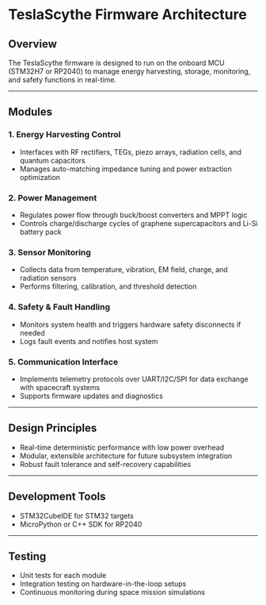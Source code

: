 # TeslaScythe Firmware Architecture

## Overview

The TeslaScythe firmware is designed to run on the onboard MCU (STM32H7 or RP2040) to manage energy harvesting, storage, monitoring, and safety functions in real-time.

---

## Modules

### 1. Energy Harvesting Control

- Interfaces with RF rectifiers, TEGs, piezo arrays, radiation cells, and quantum capacitors  
- Manages auto-matching impedance tuning and power extraction optimization  

### 2. Power Management

- Regulates power flow through buck/boost converters and MPPT logic  
- Controls charge/discharge cycles of graphene supercapacitors and Li-Si battery pack  

### 3. Sensor Monitoring

- Collects data from temperature, vibration, EM field, charge, and radiation sensors  
- Performs filtering, calibration, and threshold detection  

### 4. Safety & Fault Handling

- Monitors system health and triggers hardware safety disconnects if needed  
- Logs fault events and notifies host system  

### 5. Communication Interface

- Implements telemetry protocols over UART/I2C/SPI for data exchange with spacecraft systems  
- Supports firmware updates and diagnostics  

---

## Design Principles

- Real-time deterministic performance with low power overhead  
- Modular, extensible architecture for future subsystem integration  
- Robust fault tolerance and self-recovery capabilities  

---

## Development Tools

- STM32CubeIDE for STM32 targets  
- MicroPython or C++ SDK for RP2040  

---

## Testing

- Unit tests for each module  
- Integration testing on hardware-in-the-loop setups  
- Continuous monitoring during space mission simulations  

